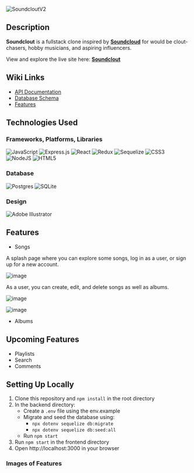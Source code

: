 <!-- ![Soundclout](https://user-images.githubusercontent.com/79663621/190751197-08d940e3-89e6-4da4-9ecc-a6d0dac70345.png) -->

<!-- ![SoundcloutV](https://user-images.githubusercontent.com/79663621/190755671-3e41c53c-4dad-45cf-a33b-bd9782d0cf40.png) -->

![SoundcloutV2](https://user-images.githubusercontent.com/79663621/190756678-0ea7eeda-52c3-449e-8394-b5e7627e9deb.png)




## Description

**Soundclout** is a fullstack clone inspired by [**Soundcloud**](https://soundcloud.com/) for would be clout-chasers, hobby musicians, and aspiring influencers.  
  
View and explore the live site here: [**Soundclout**](https://sound-clout.herokuapp.com)

## Wiki Links
* [API Documentation](https://github.com/Schaeffy/soundcloud/wiki/API-Documentation)
* [Database Schema](https://github.com/Schaeffy/soundcloud/wiki/Database-Schema)
* [Features](https://github.com/Schaeffy/soundcloud/wiki/Features)

## Technologies Used

### Frameworks, Platforms, Libraries

![JavaScript](https://img.shields.io/badge/javascript-%23323330.svg?style=for-the-badge&logo=javascript&logoColor=%23F7DF1E)
![Express.js](https://img.shields.io/badge/express.js-%23404d59.svg?style=for-the-badge&logo=express&logoColor=%2361DAFB)
![React](https://img.shields.io/badge/react-%2320232a.svg?style=for-the-badge&logo=react&logoColor=%2361DAFB)
![Redux](https://img.shields.io/badge/redux-%23593d88.svg?style=for-the-badge&logo=redux&logoColor=white)
![Sequelize](https://img.shields.io/badge/Sequelize-52B0E7?style=for-the-badge&logo=Sequelize&logoColor=white)
![CSS3](https://img.shields.io/badge/css3-%231572B6.svg?style=for-the-badge&logo=css3&logoColor=white)
![NodeJS](https://img.shields.io/badge/node.js-6DA55F?style=for-the-badge&logo=node.js&logoColor=white)
![HTML5](https://img.shields.io/badge/html5-%23E34F26.svg?style=for-the-badge&logo=html5&logoColor=white)

### Database
![Postgres](https://img.shields.io/badge/postgres-%23316192.svg?style=for-the-badge&logo=postgresql&logoColor=white)
![SQLite](https://img.shields.io/badge/sqlite-%2307405e.svg?style=for-the-badge&logo=sqlite&logoColor=white)

### Design
![Adobe Illustrator](https://img.shields.io/badge/adobe%20illustrator-%23FF9A00.svg?style=for-the-badge&logo=adobe%20illustrator&logoColor=white)

## Features

* Songs  
  
A splash page where you can explore some songs, log in as a user, or sign up for a new account.  
  
![image](https://user-images.githubusercontent.com/79663621/192253587-269524a3-9361-4bd2-b794-1cbc059f2fb6.png)  
  
As a user, you can create, edit, and delete songs as well as albums.  
  
![image](https://user-images.githubusercontent.com/79663621/192254027-d780d6ad-a3f9-428f-8ad3-179836e14a5a.png)  
  
![image](https://user-images.githubusercontent.com/79663621/192254343-c7fdd1d0-6c09-4333-afc7-197b25c5e11d.png)




* Albums

## Upcoming Features

* Playlists
* Search
* Comments

## Setting Up Locally
1. Clone this repository and ```npm install``` in the root directory
2. In the backend directory:
    * Create a ```.env``` file using the env.example
    * Migrate and seed the database using:
        * ```npx dotenv sequelize db:migrate```
        * ```npx dotenv sequelize db:seed:all```
    * Run ```npm start```
3. Run ```npm start``` in the frontend directory
4. Open http://localhost:3000 in your browser


### Images of Features
